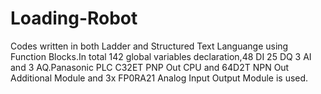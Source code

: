 # Loading-Robot
Codes written in both Ladder and Structured Text Languange using Function Blocks.In total 142 global variables declaration,48 DI 25 DQ 3 AI and 3 AQ.Panasonic PLC C32ET PNP Out CPU and 64D2T NPN Out Additional Module and 3x FP0RA21 Analog Input Output Module is used.
